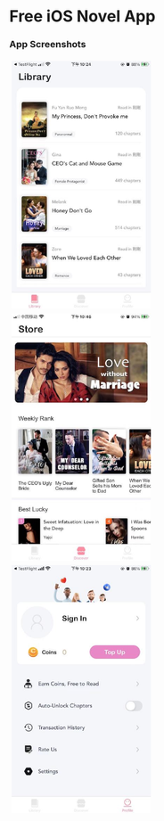 # Free iOS Novel App

### App Screenshots 
<center class="third">
<div style="float:left;border:solid 1px 000;margin:2px;"><img style="float:left;margin:2px;" src="https://github.com/VictorZhang2014/FreeiOS-NovelReader/blob/master/Screenshots/novel-library.jpeg" width="250" /></div>
<div style="float:left;border:solid 1px 000;margin:2px;"><img style="float:left;margin:2px;" src="https://github.com/VictorZhang2014/FreeiOS-NovelReader/blob/master/Screenshots/home-page.jpeg" width="250" /></div>
<div style="float:left;border:solid 1px 000;margin:2px;"><img style="float:left;margin:2px;" src="https://github.com/VictorZhang2014/FreeiOS-NovelReader/blob/master/Screenshots/setting-page.jpeg" width="250" /></div>
</center>


